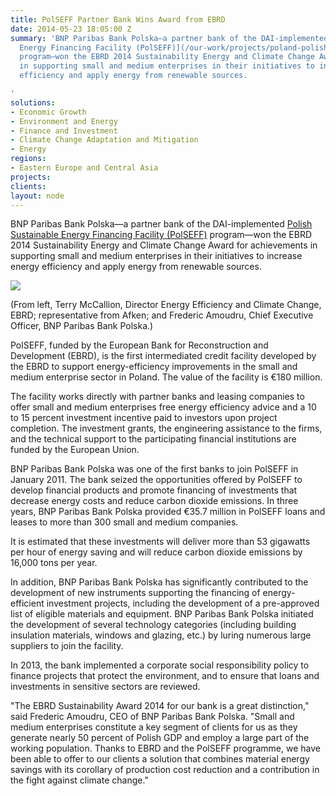 ```yaml
---
title: PolSEFF Partner Bank Wins Award from EBRD
date: 2014-05-23 18:05:00 Z
summary: 'BNP Paribas Bank Polska—a partner bank of the DAI-implemented [Polish Sustainable
  Energy Financing Facility (PolSEFF)](/our-work/projects/poland-polish-sustainable-energy-financing-facility-polseff)
  program—won the EBRD 2014 Sustainability Energy and Climate Change Award for achievements
  in supporting small and medium enterprises in their initiatives to increase energy
  efficiency and apply energy from renewable sources.

'
solutions:
- Economic Growth
- Environment and Energy
- Finance and Investment
- Climate Change Adaptation and Mitigation
- Energy
regions:
- Eastern Europe and Central Asia
projects: 
clients: 
layout: node
---
```


BNP Paribas Bank Polska—a partner bank of the DAI-implemented [Polish Sustainable Energy Financing Facility (PolSEFF)][1] program—won the EBRD 2014 Sustainability Energy and Climate Change Award for achievements in supporting small and medium enterprises in their initiatives to increase energy efficiency and apply energy from renewable sources.

![][2]

(From left, Terry McCallion, Director Energy Efficiency and Climate Change, EBRD; representative from Afken; and Frederic Amoudru, Chief Executive Officer, BNP Paribas Bank Polska.)

PolSEFF, funded by the European Bank for Reconstruction and Development (EBRD), is the first intermediated credit facility developed by the EBRD to support energy-efficiency improvements in the small and medium enterprise sector in Poland. The value of the facility is €180 million.

The facility works directly with partner banks and leasing companies to offer small and medium enterprises free energy efficiency advice and a 10 to 15 percent investment incentive paid to investors upon project completion. The investment grants, the engineering assistance to the firms, and the technical support to the participating financial institutions are funded by the European Union.

BNP Paribas Bank Polska was one of the first banks to join PolSEFF in January 2011. The bank seized the opportunities offered by PolSEFF to develop financial products and promote financing of investments that decrease energy costs and reduce carbon dioxide emissions. In three years, BNP Paribas Bank Polska provided €35.7 million in PolSEFF loans and leases to more than 300 small and medium companies.

It is estimated that these investments will deliver more than 53 gigawatts per hour of energy saving and will reduce carbon dioxide emissions by 16,000 tons per year.

In addition, BNP Paribas Bank Polska has significantly contributed to the development of new instruments supporting the financing of energy-efficient investment projects, including the development of a pre-approved list of eligible materials and equipment. BNP Paribas Bank Polska initiated the development of several technology categories (including building insulation materials, windows and glazing, etc.) by luring numerous large suppliers to join the facility.

In 2013, the bank implemented a corporate social responsibility policy to finance projects that protect the environment, and to ensure that loans and investments in sensitive sectors are reviewed.

"The EBRD Sustainability Award 2014 for our bank is a great distinction," said Frederic Amoudru, CEO of BNP Paribas Bank Polska. "Small and medium enterprises constitute a key segment of clients for us as they generate nearly 50 percent of Polish GDP and employ a large part of the working population. Thanks to EBRD and the PolSEFF programme, we have been able to offer to our clients a solution that combines material energy savings with its corollary of production cost reduction and a contribution in the fight against climate change."

[1]: /our-work/projects/poland-polish-sustainable-energy-financing-facility-polseff
[2]: https://assetify-dai.com/news/EBRDawardPolSEFF.jpg
